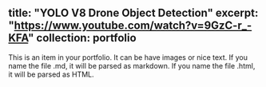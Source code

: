 title: "YOLO V8 Drone Object Detection"
excerpt: "https://www.youtube.com/watch?v=9GzC-r_-KFA"
collection: portfolio
---

This is an item in your portfolio. It can be have images or nice text. If you name the file .md, it will be parsed as markdown. If you name the file .html, it will be parsed as HTML. 
